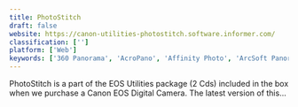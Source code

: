 ```yaml
---
title: PhotoStitch
draft: false 
website: https://canon-utilities-photostitch.software.informer.com/
classification: ['']
platform: ['Web']
keywords: ['360 Panorama', 'AcroPano', 'Affinity Photo', 'ArcSoft Panorama Maker', 'AutoPano', 'AutoStitch Panorama', 'Camera FV-5', 'Cardboard Camera', 'Enblend/Enfuse', 'Hugin', 'Luminance HDR', 'Microsoft Image Composite Editor', 'Mosaicker', 'PTAssembler', 'PTStitcherNG', 'PTgui', 'Panorama Free', 'PanoramaStudio', 'Panoweaver', 'PhotoStitcher', 'Stitch Panorama', 'The Panorama Factory']
---
```

PhotoStitch is a part of the EOS Utilities package (2 Cds) included in the box when we purchase a Canon EOS Digital Camera. The latest version of this...